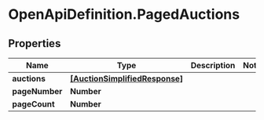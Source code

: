 # OpenApiDefinition.PagedAuctions

## Properties

Name | Type | Description | Notes
------------ | ------------- | ------------- | -------------
**auctions** | [**[AuctionSimplifiedResponse]**](AuctionSimplifiedResponse.md) |  | 
**pageNumber** | **Number** |  | 
**pageCount** | **Number** |  | 


